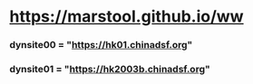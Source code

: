 # https://marstool.github.io/ww

### dynsite00 = "https://hk01.chinadsf.org"
### dynsite01 = "https://hk2003b.chinadsf.org"
